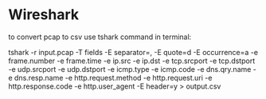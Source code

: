 # Wireshark
to convert pcap to csv use tshark command in terminal:

tshark -r input.pcap -T fields -E separator=, -E quote=d -E occurrence=a -e frame.number -e frame.time -e ip.src -e ip.dst -e tcp.srcport -e tcp.dstport -e udp.srcport -e udp.dstport -e icmp.type -e icmp.code -e dns.qry.name -e dns.resp.name -e http.request.method -e http.request.uri -e http.response.code -e http.user_agent -E header=y > output.csv
